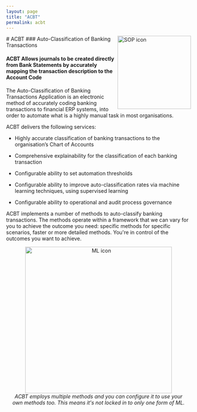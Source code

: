```yaml
---
layout: page
title: "ACBT"
permalink: acbt
---
```

<img src="images/icon-acbt.png" alt="SOP icon" style="height:200px; float:right;" />
# ACBT
### Auto-Classification of Banking Transactions

#### ACBT Allows journals to be created directly from Bank Statements by accurately mapping the transaction description to the Account Code

The Auto-Classification of Banking Transactions Application is an electronic method of accurately coding banking transactions to financial ERP systems, into order to automate what is a highly manual task in most organisations.  

ACBT delivers the following services:

* Highly accurate classification of banking transactions to the organisation’s Chart of Accounts

* Comprehensive explainability for the classification of each banking transaction

* Configurable ability to set automation thresholds

* Configurable ability to improve auto-classification rates via machine learning techniques, using supervised learning

* Configurable ability to operational and audit process governance

ACBT implements a number of methods to auto-classify banking transactions. The methods operate within a framework that we can vary for you to achieve the outcome you need: specific methods for specific scenarios, faster or more detailed methods. You're in control of the outcomes you want to achieve.

<div style="text-align:center">
    <img src="images/acbt-methods.png" alt="ML icon" style="height:400px;" /><br />
    <span style="font-style:italic;">ACBT employs multiple methods and you can configure it to use your <br />own methods too. This means it's not locked in to only one form of ML.</span>
<div>
<p></p>